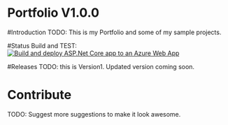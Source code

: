 # Portfolio V1.0.0

#Introduction
TODO: This is my Portfolio and some of my sample projects.

#Status
Build and TEST: [![Build and deploy ASP.Net Core app to an Azure Web App](https://github.com/SharmaAishna/My-Portfolio/actions/workflows/azure-webapps-dotnet-core.yml/badge.svg)](https://github.com/SharmaAishna/My-Portfolio/actions/workflows/azure-webapps-dotnet-core.yml)

#Releases
TODO: this is Version1. Updated version coming soon.

# Contribute
TODO: Suggest more suggestions to make it look awesome.
